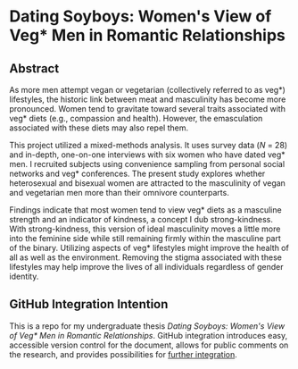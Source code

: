 # Dating Soyboys: Women's View of Veg* Men in Romantic Relationships

## Abstract

As more men attempt vegan or vegetarian (collectively referred to as
veg*) lifestyles, the historic link between meat and masculinity has
become more pronounced. Women tend to gravitate toward several traits
associated with veg* diets (e.g., compassion and health). However, the
emasculation associated with these diets may also repel them. 

This project utilized a mixed-methods analysis. It uses survey data (_N_
= 28) and in-depth, one-on-one interviews with six women who have dated
veg* men. I recruited subjects using convenience sampling from personal
social networks and veg* conferences. The present study explores whether
heterosexual and bisexual women are attracted to the masculinity of
vegan and vegetarian men more than their omnivore counterparts. 

Findings indicate that most women tend to view veg* diets as a masculine
strength and an indicator of kindness, a concept I dub strong-kindness.
With strong-kindness, this version of ideal masculinity moves a little
more into the feminine side while still remaining firmly within the
masculine part of the binary. Utilizing aspects of veg* lifestyles might
improve the health of all as well as the environment. Removing the
stigma associated with these lifestyles may help improve the lives of
all individuals regardless of gender identity.

## GitHub Integration Intention

This is a repo for my undergraduate thesis _Dating Soyboys: Women's View of Veg* Men in Romantic Relationships_. GitHub integration introduces easy, accessible version control for the document, allows for public comments on the research, and provides possibilities for [further integration](https://www.aijo.info/2019/12/21/pglt-workflow/).

